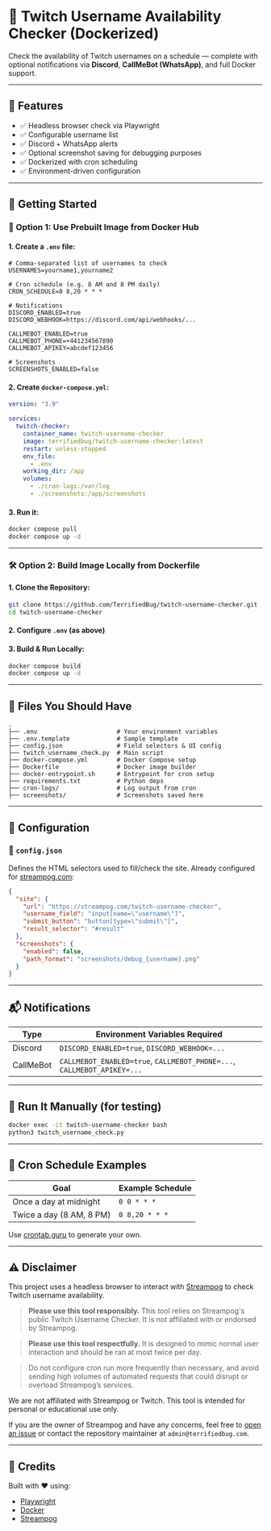 # 🐳 Twitch Username Availability Checker (Dockerized)

Check the availability of Twitch usernames on a schedule — complete with optional notifications via **Discord**, **CallMeBot (WhatsApp)**, and full Docker support.

---

## 🧰 Features

- ✅ Headless browser check via Playwright
- ✅ Configurable username list
- ✅ Discord + WhatsApp alerts
- ✅ Optional screenshot saving for debugging purposes
- ✅ Dockerized with cron scheduling
- ✅ Environment-driven configuration

---

## 🚀 Getting Started

### 🐙 Option 1: Use Prebuilt Image from Docker Hub

#### 1. Create a `.env` file:

```env
# Comma-separated list of usernames to check
USERNAMES=yourname1,yourname2

# Cron schedule (e.g. 8 AM and 8 PM daily)
CRON_SCHEDULE=0 8,20 * * *

# Notifications
DISCORD_ENABLED=true
DISCORD_WEBHOOK=https://discord.com/api/webhooks/...

CALLMEBOT_ENABLED=true
CALLMEBOT_PHONE=+441234567890
CALLMEBOT_APIKEY=abcdef123456

# Screenshots
SCREENSHOTS_ENABLED=false
```

#### 2. Create `docker-compose.yml`:

```yaml
version: "3.9"

services:
  twitch-checker:
    container_name: twitch-username-checker
    image: terrifiedbug/twitch-username-checker:latest
    restart: unless-stopped
    env_file:
      - .env
    working_dir: /app
    volumes:
      - ./cron-logs:/var/log
      - ./screenshots:/app/screenshots
```

#### 3. Run it:

```bash
docker compose pull
docker compose up -d
```

---

### 🛠️ Option 2: Build Image Locally from Dockerfile

#### 1. Clone the Repository:

```bash
git clone https://github.com/TerrifiedBug/twitch-username-checker.git
cd twitch-username-checker
```

#### 2. Configure `.env` (as above)

#### 3. Build & Run Locally:

```bash
docker compose build
docker compose up -d
```

---

## 📁 Files You Should Have

```
.
├── .env                      # Your environment variables
├── .env.template             # Sample template
├── config.json               # Field selectors & UI config
├── twitch_username_check.py  # Main script
├── docker-compose.yml        # Docker Compose setup
├── Dockerfile                # Docker image builder
├── docker-entrypoint.sh      # Entrypoint for cron setup
├── requirements.txt          # Python deps
├── cron-logs/                # Log output from cron
├── screenshots/              # Screenshots saved here
```

---

## 🔧 Configuration

### 📄 `config.json`


Defines the HTML selectors used to fill/check the site. Already configured for [streampog.com](https://streampog.com):

```json
{
  "site": {
    "url": "https://streampog.com/twitch-username-checker",
    "username_field": "input[name=\"username\"]",
    "submit_button": "button[type=\"submit\"]",
    "result_selector": "#result"
  },
  "screenshots": {
    "enabled": false,
    "path_format": "screenshots/debug_{username}.png"
  }
}
```

---

## 📬 Notifications

| Type      | Environment Variables Required                      |
|-----------|-----------------------------------------------------|
| Discord   | `DISCORD_ENABLED=true`, `DISCORD_WEBHOOK=...`       |
| CallMeBot | `CALLMEBOT_ENABLED=true`, `CALLMEBOT_PHONE=...`, `CALLMEBOT_APIKEY=...` |

---

## 🧪 Run It Manually (for testing)

```bash
docker exec -it twitch-username-checker bash
python3 twitch_username_check.py
```

---

## 📅 Cron Schedule Examples

| Goal                      | Example Schedule      |
|---------------------------|-----------------------|
| Once a day at midnight    | `0 0 * * *`           |
| Twice a day (8 AM, 8 PM)  | `0 8,20 * * *`        |

Use [crontab.guru](https://crontab.guru) to generate your own.

---

## ⚠️ Disclaimer
This project uses a headless browser to interact with [Streampog](https://streampog.com/twitch-username-checker) to check Twitch username availability.

> **Please use this tool responsibly.**
> This tool relies on Streampog's public Twitch Username Checker. It is not affiliated with or endorsed by Streampog.

> **Please use this tool respectfully.**
> It is designed to mimic normal user interaction and should be ran at most twice per day.

> Do not configure cron run more frequently than necessary, and avoid sending high volumes of automated requests that could disrupt or overload Streampog’s services.

We are not affiliated with Streampog or Twitch. This tool is intended for personal or educational use only.

If you are the owner of Streampog and have any concerns, feel free to [open an issue](https://github.com/TerrifiedBug/twitch-username-checker/issues) or contact the repository maintainer at `admin@terrifiedbug.com`.

---

## 🙌 Credits

Built with ❤️ using:

- [Playwright](https://playwright.dev/)
- [Docker](https://docker.com/)
- [Streampog](https://streampog.com/)
